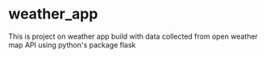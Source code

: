 # weather_app
This is project on weather app build with data collected from open weather map API using python's package flask
